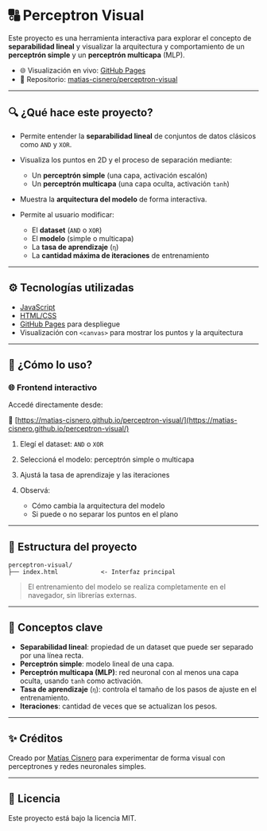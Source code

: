 # 🔠 Perceptron Visual

Este proyecto es una herramienta interactiva para explorar el concepto de **separabilidad lineal** y visualizar la arquitectura y comportamiento de un **perceptrón simple** y un **perceptrón multicapa** (MLP).

* 🌐 Visualización en vivo: [GitHub Pages](https://matias-cisnero.github.io/perceptron-visual/)
* 📁 Repositorio: [matias-cisnero/perceptron-visual](https://github.com/matias-cisnero/perceptron-visual)

---

## 🔍 ¿Qué hace este proyecto?

* Permite entender la **separabilidad lineal** de conjuntos de datos clásicos como `AND` y `XOR`.
* Visualiza los puntos en 2D y el proceso de separación mediante:

  * Un **perceptrón simple** (una capa, activación escalón)
  * Un **perceptrón multicapa** (una capa oculta, activación `tanh`)
* Muestra la **arquitectura del modelo** de forma interactiva.
* Permite al usuario modificar:

  * El **dataset** (`AND` o `XOR`)
  * El **modelo** (simple o multicapa)
  * La **tasa de aprendizaje** (`η`)
  * La **cantidad máxima de iteraciones** de entrenamiento

---

## ⚙️ Tecnologías utilizadas

* [JavaScript](https://developer.mozilla.org/es/docs/Web/JavaScript)
* [HTML/CSS](https://developer.mozilla.org/es/docs/Web/HTML)
* [GitHub Pages](https://pages.github.com/) para despliegue
* Visualización con `<canvas>` para mostrar los puntos y la arquitectura

---

## 🚀 ¿Cómo lo uso?

### 🌐 Frontend interactivo

Accedé directamente desde:

🔗 [https://matias-cisnero.github.io/perceptron-visual/](https://matias-cisnero.github.io/perceptron-visual/)

1. Elegí el dataset: `AND` o `XOR`
2. Seleccioná el modelo: perceptrón simple o multicapa
3. Ajustá la tasa de aprendizaje y las iteraciones
4. Observá:

   * Cómo cambia la arquitectura del modelo
   * Si puede o no separar los puntos en el plano

---

## 📁 Estructura del proyecto

```
perceptron-visual/
├── index.html            <- Interfaz principal
```

> El entrenamiento del modelo se realiza completamente en el navegador, sin librerías externas.

---

## 🧠 Conceptos clave

* **Separabilidad lineal**: propiedad de un dataset que puede ser separado por una línea recta.
* **Perceptrón simple**: modelo lineal de una capa.
* **Perceptrón multicapa (MLP)**: red neuronal con al menos una capa oculta, usando `tanh` como activación.
* **Tasa de aprendizaje** (`η`): controla el tamaño de los pasos de ajuste en el entrenamiento.
* **Iteraciones**: cantidad de veces que se actualizan los pesos.

---

## ✨ Créditos

Creado por [Matías Cisnero](https://github.com/matias-cisnero) para experimentar de forma visual con perceptrones y redes neuronales simples.

---

## 📌 Licencia

Este proyecto está bajo la licencia MIT.

